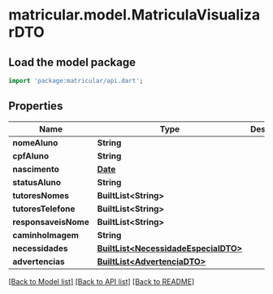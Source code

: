 # matricular.model.MatriculaVisualizarDTO

## Load the model package
```dart
import 'package:matricular/api.dart';
```

## Properties
Name | Type | Description | Notes
------------ | ------------- | ------------- | -------------
**nomeAluno** | **String** |  | [optional] 
**cpfAluno** | **String** |  | [optional] 
**nascimento** | [**Date**](Date.md) |  | [optional] 
**statusAluno** | **String** |  | [optional] 
**tutoresNomes** | **BuiltList&lt;String&gt;** |  | [optional] 
**tutoresTelefone** | **BuiltList&lt;String&gt;** |  | [optional] 
**responsaveisNome** | **BuiltList&lt;String&gt;** |  | [optional] 
**caminhoImagem** | **String** |  | [optional] 
**necessidades** | [**BuiltList&lt;NecessidadeEspecialDTO&gt;**](NecessidadeEspecialDTO.md) |  | [optional] 
**advertencias** | [**BuiltList&lt;AdvertenciaDTO&gt;**](AdvertenciaDTO.md) |  | [optional] 

[[Back to Model list]](../README.md#documentation-for-models) [[Back to API list]](../README.md#documentation-for-api-endpoints) [[Back to README]](../README.md)


